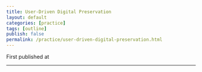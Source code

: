 ```yaml
---
title: User-Driven Digital Preservation
layout: default
categories: [practice]
tags: [outline]
publish: false
permalink: /practice/user-driven-digital-preservation.html
---
```


First published at

---







